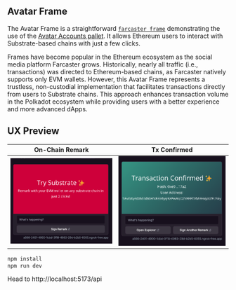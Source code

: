 ## Avatar Frame
The Avatar Frame is a straightforward [`farcaster frame`](https://docs.farcaster.xyz/developers/frames/) demonstrating the use of the [Avatar Accounts pallet](https://github.com/tusharojha/avatar-accounts-pallet). It allows Ethereum users to interact with Substrate-based chains with just a few clicks.

Frames have become popular in the Ethereum ecosystem as the social media platform Farcaster grows. Historically, nearly all traffic (i.e., transactions) was directed to Ethereum-based chains, as Farcaster natively supports only EVM wallets. However, this Avatar Frame represents a trustless, non-custodial implementation that facilitates transactions directly from users to Substrate chains. This approach enhances transaction volume in the Polkadot ecosystem while providing users with a better experience and more advanced dApps.

## UX Preview
|On-Chain Remark|Tx Confirmed|
|--|--|
|![1](./images/1.png)|![2](./images/3.png)|

```
npm install
npm run dev
```

Head to http://localhost:5173/api
